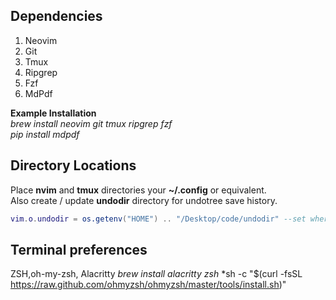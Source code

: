 ## Dependencies
1. Neovim 
2. Git
3. Tmux
4. Ripgrep
5. Fzf
6. MdPdf

**Example Installation**  
*brew install neovim git tmux ripgrep fzf*  
*pip install mdpdf*  


## Directory Locations
Place **nvim** and **tmux** directories your **~/.config** or equivalent.  
Also create / update **undodir** directory for undotree save history.  
```lua
vim.o.undodir = os.getenv("HOME") .. "/Desktop/code/undodir" --set where you want undodir
```

## Terminal preferences
ZSH,oh-my-zsh, Alacritty 
*brew install alacritty zsh* 
*sh -c "$(curl -fsSL https://raw.github.com/ohmyzsh/ohmyzsh/master/tools/install.sh)"

